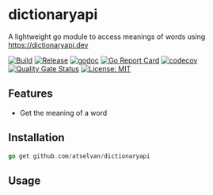 # dictionaryapi

A lightweight go module to access meanings of words using https://dictionaryapi.dev

[![Build](https://github.com/atselvan/dictionaryapi/actions/workflows/build.yaml/badge.svg)](https://github.com/atselvan/dictionaryapi/actions/workflows/build.yaml)
[![Release](https://github.com/atselvan/dictionaryapi/actions/workflows/release.yaml/badge.svg)](https://github.com/atselvan/dictionaryapi/actions/workflows/release.yaml)
[![godoc](https://img.shields.io/badge/godoc-docs-blue.svg?label=&logo=go)](https://godoc.org/github.com/atselvan/dictionaryapi)
[![Go Report Card](https://goreportcard.com/badge/github.com/atselvan/dictionaryapi)](https://goreportcard.com/report/github.com/atselvan/dictionaryapi)
[![codecov](https://codecov.io/gh/atselvan/dictionaryapi/branch/master/graph/badge.svg)](https://codecov.io/gh/atselvan/dictionaryapi)
[![Quality Gate Status](https://sonarcloud.io/api/project_badges/measure?project=atselvan_dictionaryapi&metric=alert_status)](https://sonarcloud.io/summary/new_code?id=atselvan_dictionaryapi)
[![License: MIT](https://img.shields.io/badge/License-MIT-yellow.svg)](https://opensource.org/licenses/MIT)

## Features

* Get the meaning of a word

## Installation

```go
go get github.com/atselvan/dictionaryapi
```

## Usage

```go

```
